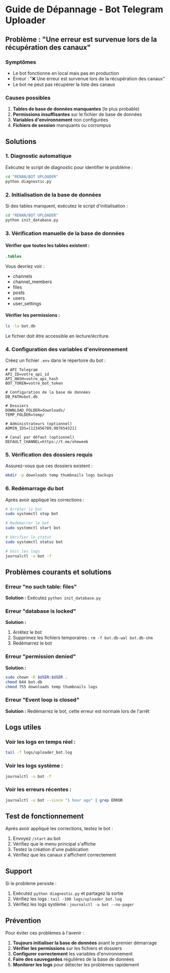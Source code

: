 # Guide de Dépannage - Bot Telegram Uploader

## Problème : "Une erreur est survenue lors de la récupération des canaux"

### Symptômes
- Le bot fonctionne en local mais pas en production
- Erreur : "❌ Une erreur est survenue lors de la récupération des canaux"
- Le bot ne peut pas récupérer la liste des canaux

### Causes possibles
1. **Tables de base de données manquantes** (le plus probable)
2. **Permissions insuffisantes** sur le fichier de base de données
3. **Variables d'environnement** non configurées
4. **Fichiers de session** manquants ou corrompus

## Solutions

### 1. Diagnostic automatique
Exécutez le script de diagnostic pour identifier le problème :

```bash
cd "RENAN/BOT UPLOADER"
python diagnostic.py
```

### 2. Initialisation de la base de données
Si des tables manquent, exécutez le script d'initialisation :

```bash
cd "RENAN/BOT UPLOADER"
python init_database.py
```

### 3. Vérification manuelle de la base de données

#### Vérifier que toutes les tables existent :
```sql
.tables
```

Vous devriez voir :
- channels
- channel_members
- files
- posts
- users
- user_settings

#### Vérifier les permissions :
```bash
ls -la bot.db
```

Le fichier doit être accessible en lecture/écriture.

### 4. Configuration des variables d'environnement

Créez un fichier `.env` dans le répertoire du bot :

```env
# API Telegram
API_ID=votre_api_id
API_HASH=votre_api_hash
BOT_TOKEN=votre_bot_token

# Configuration de la base de données
DB_PATH=bot.db

# Dossiers
DOWNLOAD_FOLDER=downloads/
TEMP_FOLDER=temp/

# Administrateurs (optionnel)
ADMIN_IDS=[123456789,987654321]

# Canal par défaut (optionnel)
DEFAULT_CHANNEL=https://t.me/sheweeb
```

### 5. Vérification des dossiers requis

Assurez-vous que ces dossiers existent :
```bash
mkdir -p downloads temp thumbnails logs backups
```

### 6. Redémarrage du bot

Après avoir appliqué les corrections :

```bash
# Arrêter le bot
sudo systemctl stop bot

# Redémarrer le bot
sudo systemctl start bot

# Vérifier le statut
sudo systemctl status bot

# Voir les logs
journalctl -u bot -f
```

## Problèmes courants et solutions

### Erreur "no such table: files"
**Solution :** Exécutez `python init_database.py`

### Erreur "database is locked"
**Solution :** 
1. Arrêtez le bot
2. Supprimez les fichiers temporaires : `rm -f bot.db-wal bot.db-shm`
3. Redémarrez le bot

### Erreur "permission denied"
**Solution :**
```bash
sudo chown -R $USER:$USER .
chmod 644 bot.db
chmod 755 downloads temp thumbnails logs
```

### Erreur "Event loop is closed"
**Solution :** Redémarrez le bot, cette erreur est normale lors de l'arrêt

## Logs utiles

### Voir les logs en temps réel :
```bash
tail -f logs/uploader_bot.log
```

### Voir les logs système :
```bash
journalctl -u bot -f
```

### Voir les erreurs récentes :
```bash
journalctl -u bot --since "1 hour ago" | grep ERROR
```

## Test de fonctionnement

Après avoir appliqué les corrections, testez le bot :

1. Envoyez `/start` au bot
2. Vérifiez que le menu principal s'affiche
3. Testez la création d'une publication
4. Vérifiez que les canaux s'affichent correctement

## Support

Si le problème persiste :

1. Exécutez `python diagnostic.py` et partagez la sortie
2. Vérifiez les logs : `tail -100 logs/uploader_bot.log`
3. Vérifiez les logs système : `journalctl -u bot --no-pager`

## Prévention

Pour éviter ces problèmes à l'avenir :

1. **Toujours initialiser la base de données** avant le premier démarrage
2. **Vérifier les permissions** sur les fichiers et dossiers
3. **Configurer correctement** les variables d'environnement
4. **Faire des sauvegardes** régulières de la base de données
5. **Monitorer les logs** pour détecter les problèmes rapidement
